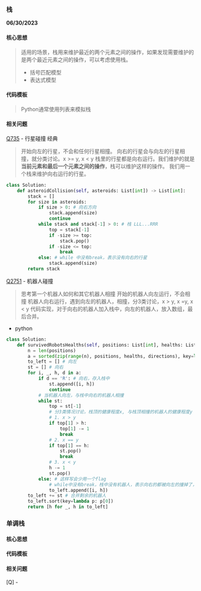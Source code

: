### 栈

**06/30/2023**

#### 核心思想
> 适用的场景，栈用来维护最近的两个元素之间的操作，如果发现需要维护的是两个最近元素之间的操作，可以考虑使用栈。
> - 括号匹配模型
> - 表达式模型

#### 代码模板 
> Python通常使用列表来模拟栈

#### 相关问题
[Q735] - 行星碰撞 经典
> 开始向左的行星，不会和任何行星相撞。
> 向右的行星会与向左的行星相撞，就分类讨论。x >= y, x < y
> 栈里的行星都是向右运行。我们维护的就是**当前元素和最后一个元素之间的操作**，栈可以维护这样的操作。
> 我们用一个栈来维护向右运行的行星。
```python
class Solution:
    def asteroidCollision(self, asteroids: List[int]) -> List[int]:
        stack = []
        for size in asteroids:
            if size > 0: # 向右方向
                stack.append(size)
                continue 
            while stack and stack[-1] > 0: # 栈 LLL...RRR
                top = stack[-1]
                if -size >= top:
                    stack.pop()
                if -size <= top:
                    break 
            else: # while 中没有break，表示没有向右的行星
                stack.append(size)
        return stack
```


[Q2751] - 机器人碰撞
> 思考第一个机器人如何和其它机器人相撞
> 开始的机器人向左运行，不会相撞
> 机器人向右运行，遇到向左的机器人，相撞，分3类讨论，x > y, x =y, x < y
> 代码实现，对于向右的机器人加入栈中，向左的机器人，放入数组，最后合并。

- python
```python
class Solution:
    def survivedRobotsHealths(self, positions: List[int], healths: List[int], directions: str) -> List[int]:
        n = len(positions)
        a = sorted(zip(range(n), positions, healths, directions), key=lambda p: p[1])
        to_left = [] # 向左
        st = [] # 向右
        for i, _, h, d in a:
            if d == 'R': # 向右，存入栈中
                st.append([i, h])
                continue 
            # 当机器人向左，与栈中向右的机器人相撞
            while st:
                top = st[-1]
                # 分3类情况讨论，栈顶的健康程度x, 与栈顶相撞的机器人的健康程度y
                # 1. x > y
                if top[1] > h: 
                    top[1] -= 1
                    break 
                # 2. x == y
                if top[1] == h:
                    st.pop()
                    break 
                # 3. x < y
                h -= 1
                st.pop()
            else: # 这样写会少用一个flag
                # while中没有break，栈中没有机器人，表示向右的都被向左的撞掉了，就加入向左的地方
                to_left.append([i, h]) 
        to_left += st # 合并剩余的机器人
        to_left.sort(key=lambda p: p[0])
        return [h for _, h in to_left]
```

### 单调栈

#### 核心思想

#### 代码模板

#### 相关问题
[Q] -


[//]: # 
   
   [Q735]: <https://leetcode.cn/problems/asteroid-collision/>
   [Q2751]: <https://leetcode.cn/problems/robot-collisions/solutions/2319664/zhan-mo-ni-by-endlesscheng-fu26/>


